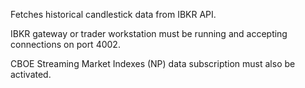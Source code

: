 Fetches historical candlestick data from IBKR API.

IBKR gateway or trader workstation must be running and accepting connections on port 4002.

CBOE Streaming Market Indexes (NP) data subscription must also be activated.
